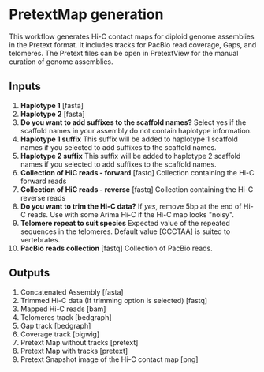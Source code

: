 # PretextMap generation

This workflow generates Hi-C contact maps for diploid genome assemblies in the Pretext format. It includes tracks for PacBio read coverage, Gaps, and telomeres. The Pretext files can be open in PretextView for the manual curation of genome assemblies. 


## Inputs

1. **Haplotype 1** [fasta]
2. **Haplotype 2** [fasta]
3. **Do you want to add suffixes to the scaffold names?** Select yes if the scaffold names in your assembly do not contain haplotype information.
4. **Haplotype 1 suffix** This suffix will be added to haplotype 1 scaffold names if you selected to add suffixes to the scaffold names.
5. **Haplotype 2 suffix** This suffix will be added to haplotype 2 scaffold names if you selected to add suffixes to the scaffold names.
6. **Collection of HiC reads - forward**  [fastq] Collection containing the Hi-C forward reads
7. **Collection of HiC reads - reverse**  [fastq] Collection containing the Hi-C reverse reads
8. **Do you want to trim the Hi-C data?** If *yes*, remove 5bp at the end of Hi-C reads. Use with some Arima Hi-C if the Hi-C map looks "noisy".
9.  **Telomere repeat to suit species** Expected value of the repeated sequences in the telomeres. Default value [CCCTAA] is suited to vertebrates.
10. **PacBio reads collection** [fastq] Collection of PacBio reads.


## Outputs

1. Concatenated Assembly [fasta]
2. Trimmed Hi-C data (If trimming option is selected) [fastq]
3. Mapped Hi-C reads [bam]
4. Telomeres track [bedgraph]
5. Gap track [bedgraph] 
6. Coverage track [bigwig]
7. Pretext Map without tracks [pretext]
8. Pretext Map with tracks [pretext]
9. Pretext Snapshot image of the Hi-C contact map [png]